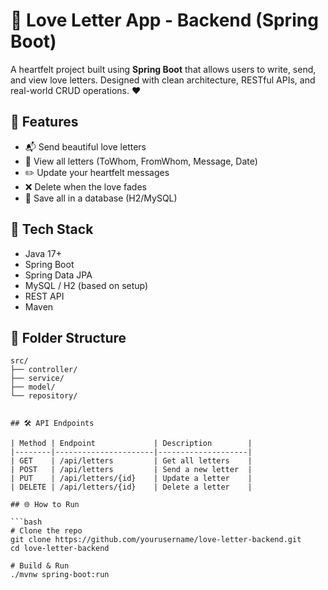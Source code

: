 # 💌 Love Letter App - Backend (Spring Boot)

A heartfelt project built using **Spring Boot** that allows users to write, send, and view love letters. Designed with clean architecture, RESTful APIs, and real-world CRUD operations. ❤️

## 📌 Features

- 📬 Send beautiful love letters
- 📜 View all letters (ToWhom, FromWhom, Message, Date)
- ✏️ Update your heartfelt messages
- ❌ Delete when the love fades
- 💾 Save all in a database (H2/MySQL)

## 🚀 Tech Stack

- Java 17+
- Spring Boot
- Spring Data JPA
- MySQL / H2 (based on setup)
- REST API
- Maven

## 📁 Folder Structure

```text
src/
├── controller/
├── service/
├── model/
└── repository/


## 🛠️ API Endpoints

| Method | Endpoint             | Description        |
|--------|----------------------|--------------------|
| GET    | /api/letters         | Get all letters    |
| POST   | /api/letters         | Send a new letter  |
| PUT    | /api/letters/{id}    | Update a letter    |
| DELETE | /api/letters/{id}    | Delete a letter    |

## 🌐 How to Run

```bash
# Clone the repo
git clone https://github.com/yourusername/love-letter-backend.git
cd love-letter-backend

# Build & Run
./mvnw spring-boot:run
